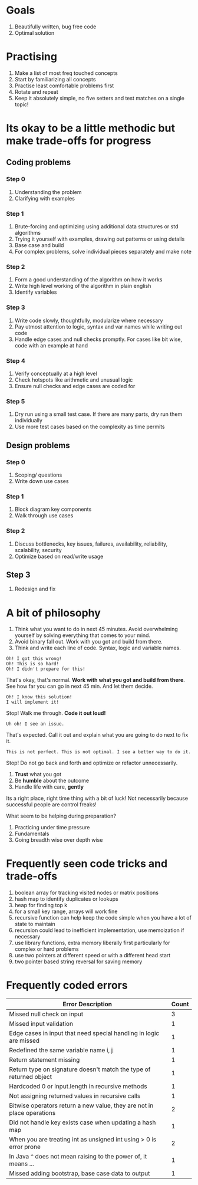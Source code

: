 # Goals
1. Beautifully written, bug free code
2. Optimal solution

# Practising
1. Make a list of most freq touched concepts
2. Start by familiarizing all concepts
3. Practise least comfortable problems first
4. Rotate and repeat
5. Keep it absolutely simple, no five setters and test matches on a single topic!

# Its okay to be a little methodic but make trade-offs for progress
## Coding problems
### Step 0
1. Understanding the problem
2. Clarifying with examples
### Step 1
1. Brute-forcing and optimizing using additional data structures or std algorithms
2. Trying it yourself with examples, drawing out patterns or using details
3. Base case and build
4. For complex problems, solve individual pieces separately and make note
### Step 2
1. Form a good understanding of the algorithm on how it works
2. Write high level working of the algorithm in plain english
3. Identify variables
### Step 3
1. Write code slowly, thoughtfully, modularize where necessary
2. Pay utmost attention to logic, syntax and var names while writing out code
3. Handle edge cases and null checks promptly. For cases like bit wise, code with an example at hand
### Step 4
1. Verify conceptually at a high level
2. Check hotspots like arithmetic and unusual logic
3. Ensure null checks and edge cases are coded for
### Step 5
1. Dry run using a small test case. If there are many parts, dry run them individually
2. Use more test cases based on the complexity as time permits

## Design problems
### Step 0
1. Scoping/ questions
2. Write down use cases

### Step 1
1. Block diagram key components
2. Walk through use cases

### Step 2
1. Discuss bottlenecks, key issues, failures, availability, reliability, scalability, security
2. Optimize based on read/write usage

## Step 3
1. Redesign and fix

# A bit of philosophy
1. Think what you want to do in next 45 minutes. Avoid overwhelming yourself by solving everything that comes to your mind.
2. Avoid binary fall out. Work with you got and build from there.
3. Think and write each line of code. Syntax, logic and variable names.

```
Oh! I got this wrong!
Oh! This is so hard!
Oh! I didn't prepare for this!
 ```

That's okay, that's normal. **Work with what you got and build from there**.
See how far you can go in next 45 min.
And let them decide.

```
Oh! I know this solution!
I will implement it!
```

Stop! Walk me through. **Code it out loud!**

```
Uh oh! I see an issue.
```
That's expected. Call it out and explain what you are going to do next to fix it.

```
This is not perfect. This is not optimal. I see a better way to do it.
```
Stop! Do not go back and forth and optimize or refactor unnecessarily.

1. **Trust** what you got
2. Be **humble** about the outcome
3. Handle life with care, **gently**

Its a right place, right time thing with a bit of luck! Not necessarily because successful people are control freaks!

What seem to be helping during preparation?
1. Practicing under time pressure
2. Fundamentals
3. Going breadth wise over depth wise

# Frequently seen code tricks and trade-offs
1. boolean array for tracking visited nodes or matrix positions
2. hash map to identify duplicates or lookups
3. heap for finding top k
4. for a small key range, arrays will work fine
5. recursive function can help keep the code simple when you have a lot of state to maintain
6. recursion could lead to inefficient implementation, use memoization if necessary
7. use library functions, extra memory liberally first particularly for complex or hard problems
8. use two pointers at different speed or with a different head start
9. two pointer based string reversal for saving memory

# Frequently coded errors

|Error Description | Count |
|--- | --- |
| Missed null check on input | 3
| Missed input validation | 1
| Edge cases in input that need special handling in logic are missed | 1
| Redefined the same variable name i, j | 1
| Return statement missing | 1
| Return type on signature doesn't match the type of returned object | 1
| Hardcoded 0 or input.length in recursive methods | 1
| Not assigning returned values in recursive calls | 1
| Bitwise operators return a new value, they are not in place operations | 2
| Did not handle key exists case when updating a hash map | 1
| When you are treating int as unsigned int using > 0 is error prone | 2
| In Java `^` does not mean raising to the power of, it means ... | 1
| Missed adding bootstrap, base case data to output | 1


